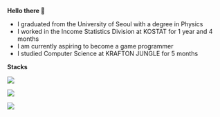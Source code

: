 **Hello there 👋**
- I graduated from the University of Seoul with a degree in Physics
- I worked in the Income Statistics Division at KOSTAT for 1 year and 4 months
- I am currently aspiring to become a game programmer
- I studied Computer Science at KRAFTON JUNGLE for 5 months

**Stacks**
<p>
  <a href="https://skillicons.dev">
    <img src="https://skillicons.dev/icons?i=python,c,cs,unity" />
  </a>
</p>
<p>
  <a href="https://skillicons.dev">
    <img src="https://skillicons.dev/icons?i=figma,react,nodejs,mongodb,mysql" />
  </a>
</p>
<p>
  <a href="https://skillicons.dev">
    <img src="https://skillicons.dev/icons?i=git,linux,aws" />
  </a>
</p>


